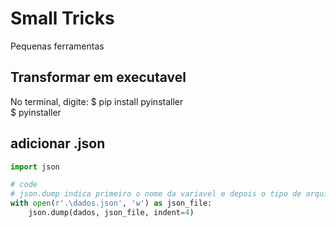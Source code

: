 # Small Tricks
Pequenas ferramentas

## Transformar em executavel
No terminal, digite:
$ pip install pyinstaller <br>
$ pyinstaller <nome do arquivo>


## adicionar .json 
````py
import json

# code
# json.dump indica primeiro o nome da variavel e depois o tipo de arquivo em quserá transformada
with open(r'.\dados.json', 'w') as json_file:
    json.dump(dados, json_file, indent=4)

````
